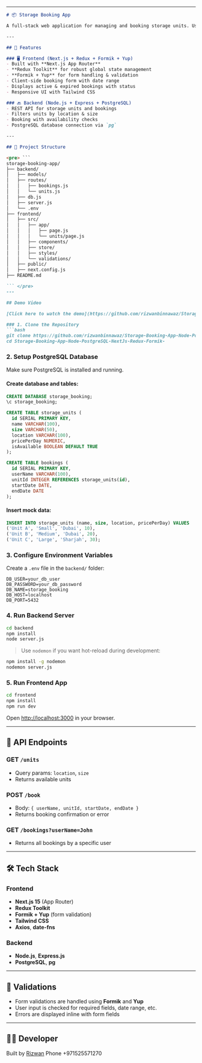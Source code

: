 
---

```markdown
# 📦 Storage Booking App

A full-stack web application for managing and booking storage units. Users can browse available units, make bookings, and view their booking history.

---

## 🚀 Features

### 🖥️ Frontend (Next.js + Redux + Formik + Yup)
- Built with **Next.js App Router**
- **Redux Toolkit** for robust global state management
- **Formik + Yup** for form handling & validation
- Client-side booking form with date range
- Displays active & expired bookings with status
- Responsive UI with Tailwind CSS

### 🔙 Backend (Node.js + Express + PostgreSQL)
- REST API for storage units and bookings
- Filters units by location & size
- Booking with availability checks
- PostgreSQL database connection via `pg`

---

## 📁 Project Structure

<pre> ```
storage-booking-app/
├── backend/
│   ├── models/
│   ├── routes/
│   │   ├── bookings.js
│   │   └── units.js
│   ├── db.js
│   ├── server.js
│   └── .env
├── frontend/
│   ├── src/
│   │   ├── app/
│   │   │   ├── page.js
│   │   │   └── units/page.js
│   │   ├── components/
│   │   ├── store/
│   │   ├── styles/
│   │   └── validations/
│   ├── public/
│   ├── next.config.js
├── README.md

``` </pre>
---

## Demo Video

[Click here to watch the demo](https://github.com/rizwanbinnawaz/Storage-Booking-App-Node-PostgreSQL-NextJs-Redux-Formik-/blob/main/demo-video-mp4.mp4)

### 1. Clone the Repository
```bash
git clone https://github.com/rizwanbinnawaz/Storage-Booking-App-Node-PostgreSQL-NextJs-Redux-Formik-.git
cd Storage-Booking-App-Node-PostgreSQL-NextJs-Redux-Formik-
```

### 2. Setup PostgreSQL Database
Make sure PostgreSQL is installed and running.

#### Create database and tables:
```sql
CREATE DATABASE storage_booking;
\c storage_booking;

CREATE TABLE storage_units (
  id SERIAL PRIMARY KEY,
  name VARCHAR(100),
  size VARCHAR(50),
  location VARCHAR(100),
  pricePerDay NUMERIC,
  isAvailable BOOLEAN DEFAULT TRUE
);

CREATE TABLE bookings (
  id SERIAL PRIMARY KEY,
  userName VARCHAR(100),
  unitId INTEGER REFERENCES storage_units(id),
  startDate DATE,
  endDate DATE
);
```

#### Insert mock data:
```sql
INSERT INTO storage_units (name, size, location, pricePerDay) VALUES
('Unit A', 'Small', 'Dubai', 10),
('Unit B', 'Medium', 'Dubai', 20),
('Unit C', 'Large', 'Sharjah', 30);
```

### 3. Configure Environment Variables
Create a `.env` file in the `backend/` folder:
```env
DB_USER=your_db_user
DB_PASSWORD=your_db_password
DB_NAME=storage_booking
DB_HOST=localhost
DB_PORT=5432
```

### 4. Run Backend Server
```bash
cd backend
npm install
node server.js
```

> Use `nodemon` if you want hot-reload during development:
```bash
npm install -g nodemon
nodemon server.js
```

### 5. Run Frontend App
```bash
cd frontend
npm install
npm run dev
```

Open [http://localhost:3000](http://localhost:3000) in your browser.

---

## 🧪 API Endpoints

### GET `/units`

* Query params: `location`, `size`
* Returns available units

### POST `/book`

* Body: `{ userName, unitId, startDate, endDate }`
* Returns booking confirmation or error

### GET `/bookings?userName=John`

* Returns all bookings by a specific user

---

## 🛠️ Tech Stack

### Frontend

* **Next.js 15** (App Router)
* **Redux Toolkit**
* **Formik + Yup** (form validation)
* **Tailwind CSS**
* **Axios**, **date-fns**

### Backend

* **Node.js**, **Express.js**
* **PostgreSQL**, **pg**

---

## 📌 Validations

* Form validations are handled using **Formik** and **Yup**
* User input is checked for required fields, date range, etc.
* Errors are displayed inline with form fields

---

## 👨‍💻 Developer

Built by [Rizwan](https://github.com/rizwanbinnawz)
Phone +971525571270

